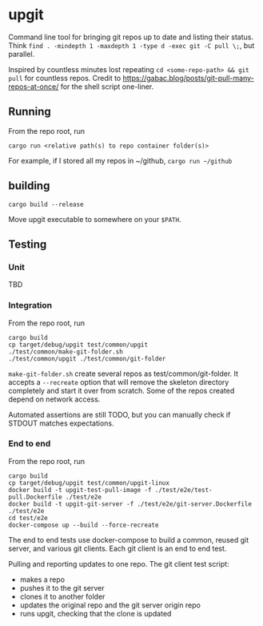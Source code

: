 # upgit

Command line tool for bringing git repos up to date and listing their status. Think `find . -mindepth 1 -maxdepth 1 -type d -exec git -C pull \;`, but parallel.

Inspired by countless minutes lost repeating `cd <some-repo-path> && git pull` for countless repos. Credit to https://gabac.blog/posts/git-pull-many-repos-at-once/ for the shell script one-liner.

## Running

From the repo root, run

```
cargo run <relative path(s) to repo container folder(s)>
```

For example, if I stored all my repos in ~/github, `cargo run ~/github`

## building

```
cargo build --release
```

Move upgit executable to somewhere on your `$PATH`.

## Testing

### Unit

TBD

### Integration

From the repo root, run

```
cargo build
cp target/debug/upgit test/common/upgit
./test/common/make-git-folder.sh
./test/common/upgit ./test/common/git-folder
```

`make-git-folder.sh` create several repos as test/common/git-folder. It accepts a `--recreate` option that will remove the skeleton directory completely and start it over from scratch. Some of the repos created depend on network access.

Automated assertions are still TODO, but you can manually check if STDOUT matches expectations.

### End to end
From the repo root, run

```
cargo build
cp target/debug/upgit test/common/upgit-linux
docker build -t upgit-test-pull-image -f ./test/e2e/test-pull.Dockerfile ./test/e2e
docker build -t upgit-git-server -f ./test/e2e/git-server.Dockerfile ./test/e2e
cd test/e2e
docker-compose up --build --force-recreate
```

The end to end tests use docker-compose to build a common, reused git server, and various git clients. Each git client is an end to end test.

Pulling and reporting updates to one repo. The git client test script:
  * makes a repo
  * pushes it to the git server
  * clones it to another folder
  * updates the original repo and the git server origin repo
  * runs upgit, checking that the clone is updated
